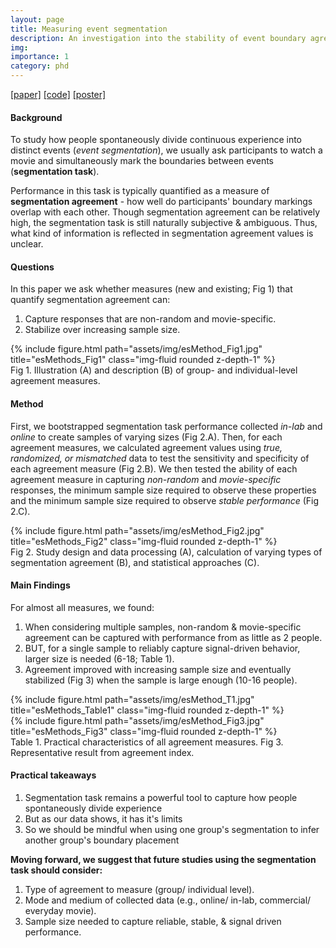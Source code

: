 ```yaml
---
layout: page
title: Measuring event segmentation
description: An investigation into the stability of event boundary agreement across groups
img: 
importance: 1
category: phd
---
```

[[paper]](/assets/pdf/Sasmita%20and%20Swallow%20-%202022%20-%20Measuring%20event%20segmentation%20An%20investigation%20int.pdf) [[code]](https://github.com/ksasmita/esMethods) [[poster]](https://www.youtube.com/watch?v=-CTJDCYuYDE)

#### **Background**
To study how people spontaneously divide continuous experience into distinct events (*event segmentation*), we usually ask participants to watch a movie and simultaneously mark the boundaries between events (**segmentation task**). 

Performance in this task is typically quantified as a measure of **segmentation agreement** - how well do participants' boundary markings overlap with each other. Though segmentation agreement can be relatively high, the segmentation task is still naturally subjective & ambiguous. Thus, what kind of information is reflected in segmentation agreement values is unclear. 

#### **Questions** 
In this paper we ask whether measures (new and existing; Fig 1) that quantify segmentation agreement can:
1. Capture responses that are non-random and movie-specific.
2. Stabilize over increasing sample size. 

<div class="row">
    <div class="col-sm mt-3 mt-md-0">
        {% include figure.html path="assets/img/esMethod_Fig1.jpg" title="esMethods_Fig1" class="img-fluid rounded z-depth-1" %}
    </div>
</div>
<div class="caption">
    Fig 1. Illustration (A) and description (B) of group- and individual-level agreement measures. 
</div>

#### **Method**
First, we bootstrapped segmentation task performance collected *in-lab* and *online* to create samples of varying sizes (Fig 2.A). Then, for each agreement measures, we calculated agreement values using *true, randomized, or mismatched* data to test the sensitivity and specificity of each agreement measure (Fig 2.B). We then tested the ability of each agreement measure in capturing *non-random* and *movie-specific* responses, the minimum sample size required to observe these properties and the minimum sample size required to observe *stable performance* (Fig 2.C). 

<div class="row">
    <div class="col-sm mt-3 mt-md-0">
        {% include figure.html path="assets/img/esMethod_Fig2.jpg" title="esMethods_Fig2" class="img-fluid rounded z-depth-1" %}
    </div>
</div>
<div class="caption">
    Fig 2. Study design and data processing (A), calculation of varying types of segmentation agreement (B), and statistical approaches (C). 
</div>

#### **Main Findings**
For almost all measures, we found: 
1. When considering multiple samples, non-random & movie-specific agreement can be captured with performance from as little as 2 people. 
2. BUT, for a single sample to reliably capture signal-driven behavior, larger size is needed (6-18; Table 1).
3. Agreement improved with increasing sample size and eventually stabilized (Fig 3) when the sample is large enough (10-16 people).

<div class="row">
    <div class="col-sm mt-3 mt-md-0">
        {% include figure.html path="assets/img/esMethod_T1.jpg" title="esMethods_Table1" class="img-fluid rounded z-depth-1" %}
    </div>
    <div class="col-sm mt-3 mt-md-0">
        {% include figure.html path="assets/img/esMethod_Fig3.jpg" title="esMethods_Fig3" class="img-fluid rounded z-depth-1" %}
    </div>
</div>
<div class="caption">
    Table 1. Practical characteristics of all agreement measures.   Fig 3. Representative result from agreement index. 
</div>

#### **Practical takeaways**
1. Segmentation task remains a powerful tool to capture how people spontaneously divide experience 
2. But as our data shows, it has it's limits 
3. So we should be mindful when using one group's segmentation to infer another group's boundary placement

**Moving forward, we suggest that future studies using the segmentation task should consider:**
1. Type of agreement to measure (group/ individual level).
2. Mode and medium of collected data (e.g., online/ in-lab, commercial/ everyday movie). 
3. Sample size needed to capture reliable, stable, & signal driven performance.
